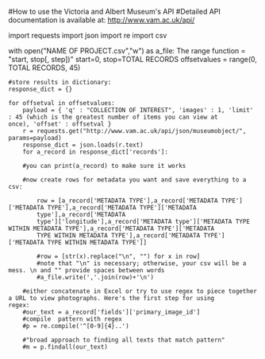 #How to use the Victoria and Albert Museum's API
#Detailed API documentation is available at: http://www.vam.ac.uk/api/


import requests
import json
import re
import csv
       
with open("NAME OF PROJECT.csv","w") as a_file:
    The range function = "start, stop[, step])" start=0, stop=TOTAL RECORDS 
    offsetvalues = range(0, TOTAL RECORDS, 45)
    
    #store results in dictionary:
    response_dict = {}
   
    for offsetval in offsetvalues:
        payload = { 'q' : "COLLECTION OF INTEREST", 'images' : 1, 'limit' : 45 (which is the greatest number of items you can view at          once), 'offset' : offsetval }
        r = requests.get("http://www.vam.ac.uk/api/json/museumobject/", params=payload)
        response_dict = json.loads(r.text)
        for a_record in response_dict['records']:
        
        #you can print(a_record) to make sure it works
        
        #now create rows for metadata you want and save everything to a csv:
        
            row = [a_record['METADATA TYPE'],a_record['METADATA TYPE']['METADATA TYPE'],a_record['METADATA TYPE']['METADATA     
            type'],a_record['METADATA    
            type']['longitude'],a_record['METADATA type']['METADATA TYPE WITHIN METADATA TYPE'],a_record['METADATA TYPE']['METADATA 
            TYPE WITHIN METADATA TYPE'],a_record['METADATA TYPE']['METADATA TYPE WITHIN METADATA TYPE']]
            
            #row = [str(x).replace("\n", "") for x in row]
            #note that "\n" is necessary; otherwise, your csv will be a mess. \n and "" provide spaces between words
            #a_file.write(','.join(row)+'\n')
       
        #either concatenate in Excel or try to use regex to piece together a URL to view photographs. Here's the first step for using          regex:
        #our_text = a_record['fields']['primary_image_id']
        #compile  pattern with regex
        #p = re.compile('^[0-9]{4}..')

        #"broad approach to finding all texts that match pattern"
        #m = p.findall(our_text)
    

